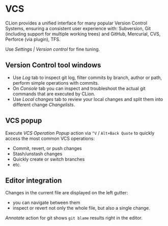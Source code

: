 # VCS

CLion provides a unified interface for many popular Version Control Systems, ensuring a consistent user experience with: Subversion, Git (including support for multiple working trees) and GitHub, Mercurial, CVS, Perforce (via plugin), TFS.
 
 Use _Settings | Version control_ for fine tuning.

## Version Control tool windows

* Use _Log_ tab to inspect git log, filter commits by branch, author or path, perform simple operations with commits.
* On _Console_ tab you can inspect and troubleshoot the actual git commands that are executed by CLion.
* Use _Local changes_ tab to review your local changes and split them into different change _Changelists_.

## VCS popup

Execute _VCS Operation Popup_ action via `^V` / `Alt+Back Quote` to quickly access the most common VCS operations:
* Commit, revert, or push changes
* Stash/unstash changes
* Quickly create or switch branches
* etc.

## Editor integration

Changes in the current file are displayed on the left gutter:
* you can navigate between them
* inspect or revert not only the whole file, but also a single change.

_Annotate_ action for git shows `git blame` results right in the editor.